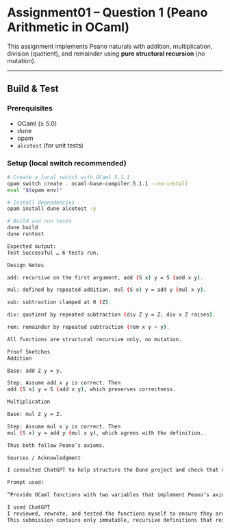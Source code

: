 # Assignment01 – Question 1 (Peano Arithmetic in OCaml)

This assignment implements Peano naturals with addition, multiplication, division (quotient), and remainder using **pure structural recursion** (no mutation).

---

## Build & Test

### Prerequisites
- OCaml (≥ 5.0)
- dune
- opam
- `alcotest` (for unit tests)

### Setup (local switch recommended)
```bash
# Create a local switch with OCaml 5.1.1
opam switch create . ocaml-base-compiler.5.1.1 --no-install
eval "$(opam env)"

# Install dependencies
opam install dune alcotest -y

# Build and run tests
dune build
dune runtest

Expected output:
Test Successful … 6 tests run.

Design Notes

add: recursive on the first argument, add (S x) y = S (add x y).

mul: defined by repeated addition, mul (S x) y = add y (mul x y).

sub: subtraction clamped at 0 (Z).

div: quotient by repeated subtraction (div Z y = Z, div x Z raises).

rem: remainder by repeated subtraction (rem x y < y).

All functions are structural recursive only, no mutation.

Proof Sketches
Addition

Base: add Z y = y.

Step: Assume add x y is correct. Then
add (S x) y = S (add x y), which preserves correctness.

Multiplication

Base: mul Z y = Z.

Step: Assume mul x y is correct. Then
mul (S x) y = add y (mul x y), which agrees with the definition.

Thus both follow Peano’s axioms.

Sources / Acknowledgment

I consulted ChatGPT to help structure the Dune project and check that my recursive definitions matched Peano’s axioms.

Prompt used:

“Provide OCaml functions with two variables that implement Peano’s axioms for multiplication and division.”

I used ChatGPT
I reviewed, rewrote, and tested the functions myself to ensure they are correct, purely structural, and consistent with lecture notes.
This submission contains only immutable, recursive definitions that respect Peano’s axioms.
 
